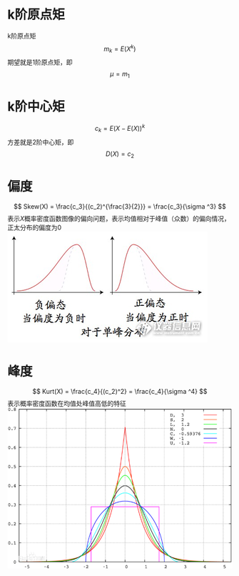 # k阶原点矩
k阶原点矩
$$
m_k = E(X^k)
$$
期望就是1阶原点矩，即
$$
\mu = m_1
$$

# k阶中心矩
$$
c_k = E(X-E(X))^k
$$
方差就是2阶中心矩，即
$$
D(X) = c_2
$$

# 偏度
$$
Skew(X) = \frac{c_3}{(c_2)^{\frac{3}{2}}} = \frac{c_3}{\sigma ^3}
$$
表示$X$概率密度函数图像的偏向问题，表示均值相对于峰值（众数）的偏向情况，正太分布的偏度为0
![image](./imgs/1.png)

# 峰度
$$
Kurt(X) = \frac{c_4}{(c_2)^2} = \frac{c_4}{\sigma ^4}
$$
表示概率密度函数在均值处峰值高低的特征
![image](./imgs/2.png)

